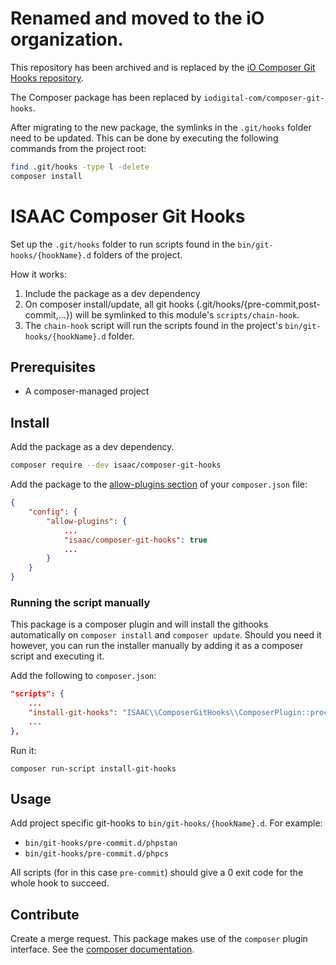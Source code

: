 Renamed and moved to the iO organization.
===========
This repository has been archived and is replaced by the [iO Composer Git Hooks repository](https://github.com/iodigital-com/composer-git-hooks).

The Composer package has been replaced by `iodigital-com/composer-git-hooks`.

After migrating to the new package, the symlinks in the `.git/hooks` folder need to be updated. This can be done by executing the following commands from the project root:

```bash
find .git/hooks -type l -delete
composer install
```

# ISAAC Composer Git Hooks
Set up the `.git/hooks` folder to run scripts found in the `bin/git-hooks/{hookName}.d` folders of the project.

How it works:
1. Include the package as a dev dependency
2. On composer install/update, all git hooks (.git/hooks/{pre-commit,post-commit,...}) will be symlinked to this module's `scripts/chain-hook`.
3. The `chain-hook` script will run the scripts found in the project's `bin/git-hooks/{hookName}.d` folder.

## Prerequisites
- A composer-managed project

## Install

Add the package as a dev dependency.

```bash
composer require --dev isaac/composer-git-hooks
```

Add the package to the [allow-plugins section](https://getcomposer.org/doc/06-config.md#allow-plugins) of your `composer.json` file:
```json
{
    "config": {
        "allow-plugins": {
            ...
            "isaac/composer-git-hooks": true
            ...
        }
    }
}
```

### Running the script manually

This package is a composer plugin and will install the githooks automatically on `composer install` and `composer update`. Should you need it however, you can run the installer manually by adding it as a composer script and executing it.

Add the following to `composer.json`:
```json
"scripts": {
    ...
    "install-git-hooks": "ISAAC\\ComposerGitHooks\\ComposerPlugin::process"
    ...
},
```

Run it:
```shell script
composer run-script install-git-hooks
```

## Usage
Add project specific git-hooks to `bin/git-hooks/{hookName}.d`. For example:
- `bin/git-hooks/pre-commit.d/phpstan`
- `bin/git-hooks/pre-commit.d/phpcs`

All scripts (for in this case `pre-commit`) should give a 0 exit code for the whole hook to succeed.

## Contribute
Create a merge request.
This package makes use of the `composer` plugin interface. See the [composer documentation](https://getcomposer.org/doc/articles/plugins.md).
